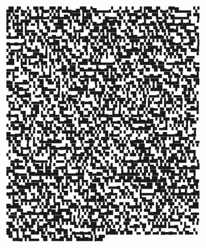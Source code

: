 ▟▊▟▚▃▚▝▊▜▄▞▛▟▚▟▄▃▅▜▙▞▆▃▃▃▞▃▞▃▙▝▃▟▐▜▙▟▚▃▞▛▇▃▃▃▝▞▛▞▆▝▚▜▄▟▟▃▞▟▟▃▆▞▛▛▐▟▉▝▚▝▄▃▃▜▞▝▛▜▅▜▙▞▜▃▜▞▆▃▃▃▛▝▜▛▐▟▟▜▛▃▜▝▆▝▚▟█▃▜▝▜▟▛▞▅▃▟▛▇▛▇▝▞▜▛▃▟▃▆▞▆▜▄▟▃▟▄▟▃▝▛▝▟▟▐▃▃▝▄▝▊▃▛▜▄▝▐▃▟▝▚▟▊▟▜▟▆▝▃▞▙▝▐▃▜▃▜▞▙▜▅▟▝▜▄▃▛▟▃▟▜▞▚▜▚▞▛▃▅▃▞▝▉▟▐▃▄▜▄▞▟▟▐▜▅▃▜▟▅▃▟▞▟▟▅▞▞▃▝▜▃▜▃▜▄▃▄▃▟▝▛▝▜▞▙▟▇▝▜▝▚▜▝▜▚▞▞▜▟▞▛▞▝▃▜▜▚▞▟▞▝▝▉▜▙▃▞▃▟▛▐▞▃▃▟▝▆▃▙▝▐▝▟▟▟▜▅▝▃▝▊▝▇▟▚▞▜▝▊▜▄▟▆▟▐▟█▜▟▝▆▜▟▜▅▝▅▟▞▛▐▞▆▃▟▛▇▟▐▝▐▞▙▝▆▃▛▝▐▞▞▛▐▝▚▜▙▟▛▝▚▜▙▝▞▝▝▞▛▞▆▝▃▃▝▟▉▝▐▟▐▃▅▜▅▝▊▜▚▝▉▃▚▟▉▜▟▟▃▃▃▞▛▃▆▃▚▜▙▟█▞▅▞▃▃▅▟▟▜▚▃▃▃▆▝▆▃▝▝▐▝▐▝▃▟▊▟█▝▅▃▅▃▙▃▟▜▅▝▟▞▙▞▃▞▅▝▉▜▙▃▞▝▅▝▅▝▆▛▐▃▝▝▐▜▛▃▙▟▝▃▝▛▐▟▛▃▙▃▟▝▜▟▐▞▆▞▆▜▃▝▚▃▅▃▅▝▜▞▆▞▄▃▅▟▅▞▃▃▆▞▚▝▇▝▇▞▟▝▟▝▄▝▆▜▝▜▚▝▛▜▛▝▝▃▅▝▛▟▊▜▜▃▜▟▄▟▝▝▇▝█▜▙▜▅▃▞▝▞▜▅▃▃▜▝▝▟▟▆▟▊▃▞▝█▝▆▜▛▞▟▝▚▜▞▞▟▟▉▃▝▝▛▝▉▟▞▃▞▜▄▟▆▝▃▞▙▞▚▟▐▞▄▃▞▛▐▞▜▜▛▞▅▜▃▝▐▝▉▝▐▞▃▃▞▟▜▞▃▃▜▟▝▞▚▃▚▝▆▞▃▃▅▝▊▝▚▟▞▛▇▞▄▃▄▝▟▝▇▜▚▜▛▟▚▞▝▟▐▞▃▟▐▟▊▞▜▝█▟▚▝▟▃▛▝▝▟█▝▞▃▛▝▆▟▐▝▆▝▃▝▅▞▟▜▃▛▐▝▚▟▞▟▛▞▄▃▚▞▄▞▞▜▝▃▆▟▟▃▄▝▊▃▙▛▐▃▚▟▃▜▄▃▞▝▉▃▛▞▟▟▄▃▙▟▞▃▚▃▙▞▞▜▅▟▉▝▝▝▄▝▆▃▝▝▃▟▃▜▝▞▄▃▚▃▞▜▃▟▆▝▐▟▇▃▜▝▄▟▜▃▄▜▄▛▇▟▅▟▆▝▐▞▛▝▉▟▞▛▇▞▚▜▅▜▙▟▚▝▜▟▟▝▅▞▞▜▚▝▃▝▅▞▛▟▝▝▅▞▝▞▙▃▅▟▆▜▞▃▟▝▞▞▝▟▝▃▆▃▄▟▚▞▞▝▚▜▞▜▞▝▜▜▜▟▚▜▜▞▞▝▊▟▃▞▝▃▞▝▞▝▚▞▆▃▆▃▃▟▊▝▃▟▜▞▙▞▝▛▐▝▟▃▆▟▅▞▝▜▙▝▛▃▆▞▚▜▛▝▆▞▞▞▄▟▅▞▟▟▜▞▛▝▐▃▛▜▚▞▃▝▐▞▚▃▙▝▚▟▟▜▅▃▄▟▄▜▄▞▄▟▚▞▚▟▞▝▟▜▚▝▜▟█▃▞▜▞▟▃▜▛▜▚▟▝▝▞▝▜▟▃▞▞▟▚▝▐▟▚▃▞▝▟▃▅▜▟▝▜▞▆▝▃▝▚▞▟▞▟▜▟▃▝▝▉▝▄▞▜▞▛▜▝▃▅▃▜▞▙▃▃▃▜▝▃▃▚▞▛▟▚▛▐▜▄▝▃▝▐▞▟▃▄▃▟▟▉▟▅▜▞▟█▜▟▟▝▟▚▃▜▟▅▞▄▝▇▟▐▟▝▃▄▟▝▃▙▞▞▝▉▃▙▞▟▃▝▞▚▟▛▃▚▞▆▞▟▟▟▃▜▃▅▃▅▟▛▜▄▃▃▜▅▟▇▟█▟▊▝▟▃▃▟▟▝▅▃▅▞▜▝▉▃▙▟▟▟▞▟▚▜▙▝▛▛▇▃▛▟▝▜▝▃▛▞▛▞▃▃▙▝▝▝█▛▐▜▄▟▜▃▝▟▆▝▇▜▚▟▜▟▛▟▇▟▇▟▉▟▆▝▛▃▛▞▆▜▄▟▞▜▅▟█▜▜▟▜▞▜▟▐▟▚▝▐▞▝▟▇▝█▝▃▃▄▝▄▝▆▞▆▟▉▝█▟▚▟▉▃▅▞▆▜▄▟▅▜▙▝▃▝▊▞▆▃▝▞▆▝▝▜▟▜▝▜▄▝▃▟▃▝▉▞▅▝▐▃▃▃▛▜▜▞▟▃▙▟▃▟▆▝▐▃▚▟▃▟▟▞▚▛▐▝▜▃▃▝▃▝▟▟▉▟▉▞▚▞▝▝▝▝▅▝▆▃▞▝▄▜▟▞▞▜▞▟▞▞▆▟▇▞▝▝▃▞▞▟▚▟▜▝▝▟▇▞▄▟▄▝▞▟▟▜▅▞▚▜▄▟▟▝▞▛▐▞▛▝▛▃▚▝▚▟▉▞▃▞▜▃▅▟▃▟▄▛▇▟▛▜▙▝▐▝▞▟▛▜▃▟▆▝▚▞▅▝▝▞▝▜▄▟▛▃▝▟▐▃▞▝▃▃▝▜▚▜▚▝▄▞▃▜▃▟█▜▄▟▐▝▞▃▜▃▞▜▞▃▝▜▝▟▞▜▞▝▚▃▛▞▟▞▙▃▛▝▜▟▚▜▙▝▃▜▙▛▐▃▆▜▟▝▞▝▝▜▞▟▜▟█▃▙▜▞▞▚▝▛▃▅▞▆▝▐▟▟▟▐▃▄▝▐▃▝▝█▞▜▝▛▝▆▟▜▞▄▃▜▛▇▝▄▃▄▃▄▜▝▝▐▟▇▞▅▜▅▝▃▝▄▞▃▞▄▃▄▃▚▞▅▃▚▝▚▟▄▜▜▃▃▝▇▝▟▃▆▜▟▝▆▟▅▟▐▟▛
